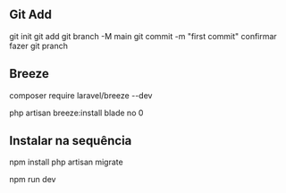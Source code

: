 ## Git Add   
git init
git add
git branch -M main
git commit -m "first commit"
confirmar 
fazer 
git pranch

## Breeze
composer require laravel/breeze --dev

php artisan breeze:install
blade
no
0
## Instalar na sequência
npm install
php artisan migrate

npm run dev


